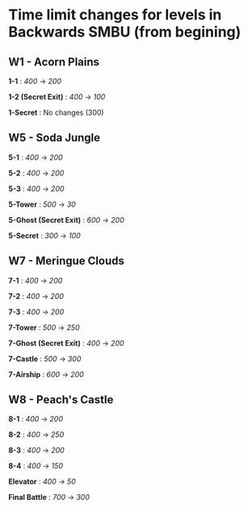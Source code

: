# Time limit changes for levels in Backwards SMBU (from begining)

## W1 - Acorn Plains

**1-1** : *400* -> *200*

**1-2 (Secret Exit)**  : *400* -> *100*

**1-Secret** : No changes (300)

## W5 - Soda Jungle

**5-1** : *400* -> *200*

**5-2** : *400* -> *200*

**5-3** : *400* -> *200*

**5-Tower** : *500* -> *30*

**5-Ghost (Secret Exit)** : *600* -> *200*

**5-Secret** : *300* -> *100*

## W7 - Meringue Clouds

**7-1** : *400* -> *200*

**7-2** : *400* -> *200*

**7-3** : *400* -> *200*

**7-Tower** : *500* -> *250*

**7-Ghost (Secret Exit)** : *400* -> *200* 

**7-Castle** : *500* -> *300* 

**7-Airship** : *600* -> *200* 

## W8 - Peach's Castle

**8-1** : *400* -> *200* 

**8-2** : *400* -> *250*

**8-3** : *400* -> *200* 

**8-4** : *400* -> *150* 

**Elevator** : *400* -> *50*

**Final Battle** : *700* -> *300*
